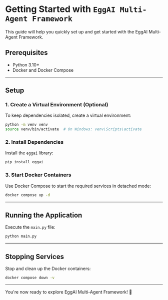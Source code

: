 
# Getting Started with `EggAI Multi-Agent Framework`

This guide will help you quickly set up and get started with the EggAI Multi-Agent Framework.

## Prerequisites

- Python 3.10+
- Docker and Docker Compose

---

## Setup

### 1. Create a Virtual Environment (Optional)

To keep dependencies isolated, create a virtual environment:

```bash
python -m venv venv
source venv/bin/activate  # On Windows: venv\Scripts\activate
```

### 2. Install Dependencies

Install the `eggai` library:

```bash
pip install eggai
```

### 3. Start Docker Containers

Use Docker Compose to start the required services in detached mode:

```bash
docker compose up -d
```

---

## Running the Application

Execute the `main.py` file:

```bash
python main.py
```

---

## Stopping Services

Stop and clean up the Docker containers:

```bash
docker compose down -v
```

---

You're now ready to explore EggAI Multi-Agent Framework! 🚀
